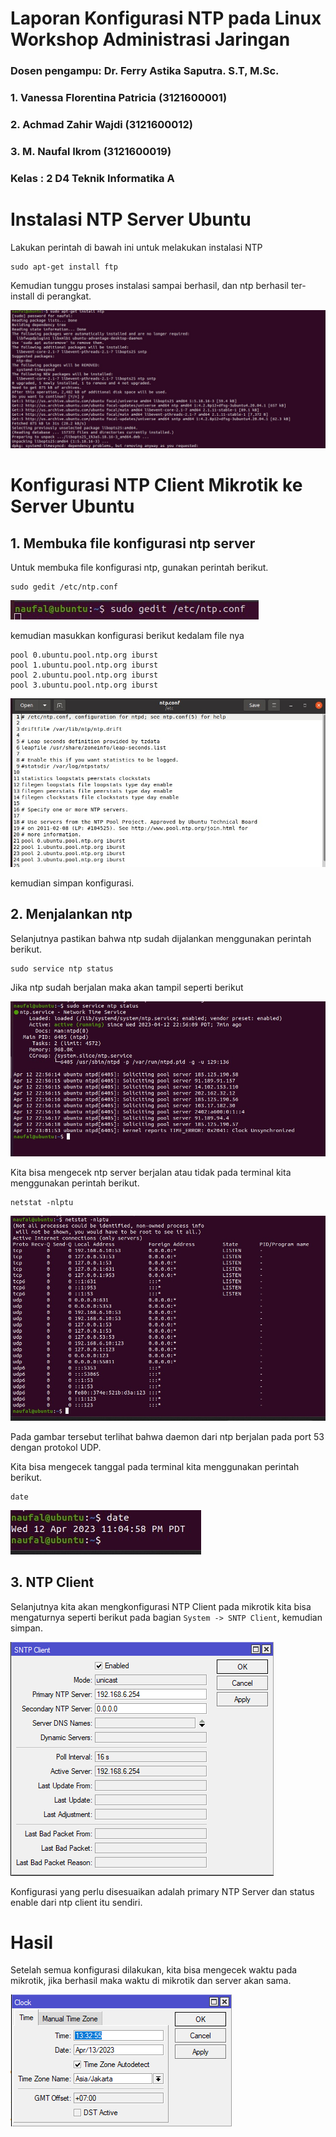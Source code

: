 # Laporan Konfigurasi NTP pada Linux Workshop Administrasi Jaringan
### Dosen pengampu: Dr. Ferry Astika Saputra. S.T, M.Sc.

### 1. Vanessa Florentina Patricia (3121600001)

### 2. Achmad Zahir Wajdi (3121600012)

### 3. M. Naufal Ikrom (3121600019)

### Kelas : 2 D4 Teknik Informatika A

# Instalasi NTP Server Ubuntu
Lakukan perintah di bawah ini untuk melakukan instalasi NTP

```
sudo apt-get install ftp
```

Kemudian tunggu proses instalasi sampai berhasil, dan ntp berhasil ter-install di perangkat.

![install ftp](assets/install-ftp.jpg)

# Konfigurasi NTP Client Mikrotik ke Server Ubuntu

## 1. Membuka file konfigurasi ntp server
Untuk membuka file konfigurasi ntp, gunakan perintah berikut.

```
sudo gedit /etc/ntp.conf
```

![edit ntp](assets/edit-ntp.jpg)

kemudian masukkan konfigurasi berikut kedalam file nya

```
pool 0.ubuntu.pool.ntp.org iburst
pool 1.ubuntu.pool.ntp.org iburst
pool 2.ubuntu.pool.ntp.org iburst
pool 3.ubuntu.pool.ntp.org iburst
```

![konfig](assets/ntp.jpg)

kemudian simpan konfigurasi.

## 2. Menjalankan ntp
Selanjutnya pastikan bahwa ntp sudah dijalankan menggunakan perintah berikut.

```
sudo service ntp status
```

Jika ntp sudah berjalan maka akan tampil seperti berikut

![ntp status](assets/ntp-status.jpg)

Kita bisa mengecek ntp server berjalan atau tidak pada terminal kita menggunakan perintah berikut.

```
netstat -nlptu
```

![netstat](assets/netstat.jpg)

Pada gambar tersebut terlihat bahwa daemon dari ntp berjalan pada port 53 dengan protokol UDP.

Kita bisa mengecek tanggal pada terminal kita menggunakan perintah berikut.

```
date
```

![cek tanggal](assets/date.jpg)

## 3. NTP Client
Selanjutnya kita akan mengkonfigurasi NTP Client pada mikrotik kita bisa mengaturnya seperti berikut pada bagian `System -> SNTP Client`, kemudian simpan.

![konfig ntp](assets/konfig-ntp.png)

Konfigurasi yang perlu disesuaikan adalah primary NTP Server dan status enable dari ntp client itu sendiri.

# Hasil
Setelah semua konfigurasi dilakukan, kita bisa mengecek waktu pada mikrotik, jika berhasil maka waktu di mikrotik dan server akan sama.

![hasil](assets/clock%20ntp.png)